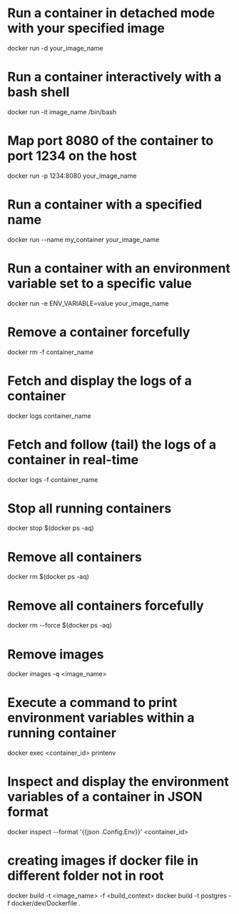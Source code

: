 # Run a container in detached mode with your specified image
docker run -d your_image_name

# Run a container interactively with a bash shell
docker run -it image_name /bin/bash

# Map port 8080 of the container to port 1234 on the host
docker run -p 1234:8080 your_image_name

# Run a container with a specified name
docker run --name my_container your_image_name

# Run a container with an environment variable set to a specific value
docker run -e ENV_VARIABLE=value your_image_name

# Remove a container forcefully
docker rm -f container_name

# Fetch and display the logs of a container
docker logs container_name

# Fetch and follow (tail) the logs of a container in real-time
docker logs -f container_name

# Stop all running containers
docker stop $(docker ps -aq)

# Remove all containers
docker rm $(docker ps -aq)

# Remove all containers forcefully
docker rm --force $(docker ps -aq)

# Remove images
docker images -q <image_name>

# Execute a command to print environment variables within a running container
docker exec <container_id> printenv

# Inspect and display the environment variables of a container in JSON format
docker inspect --format '{{json .Config.Env}}' <container_id>

# creating images if docker file in different folder not in root
docker build -t <image_name> -f <pathOfDockerfile> <build_context>
docker build -t postgres -f docker/dev/Dockerfile .

